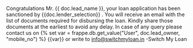 Congratulations Mr. {{ doc.lead_name }}, your loan application has been sanctioned by {{doc.lender_selection}} . You will receive an email with the list of documents required for disbursing the loan. Kindly share those documents at the earliest to avoid any delay.
In case of any query please contact us on {% set var = frappe.db.get_value("User", doc.lead_owner, "mobile_no") %} {{var}} or write to info@switchmyloan.in -Switch My Loan